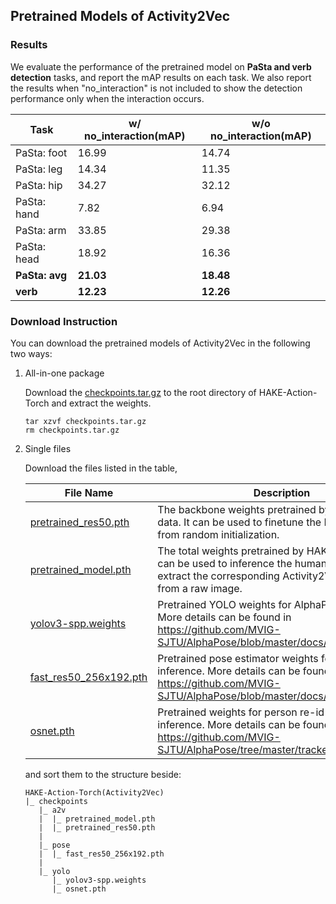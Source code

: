 ## Pretrained Models of Activity2Vec

### Results

We evaluate the performance of the pretrained model on **PaSta and verb detection** tasks, and report the mAP results on each task. We also report the results when "no_interaction" is not included to show the detection performance only when the interaction occurs.

|  Task         | w/ no_interaction(mAP) | w/o no_interaction(mAP) |
|    ----       | ---- | ---- |
|  PaSta: foot  | 16.99 | 14.74 |
|  PaSta: leg   | 14.34 | 11.35 |
|  PaSta: hip   | 34.27 | 32.12 |
|  PaSta: hand  | 7.82  | 6.94  |
|  PaSta: arm   | 33.85 | 29.38 |
|  PaSta: head  | 18.92 | 16.36 |
|  **PaSta: avg**   | **21.03** | **18.48** |
|  **verb**         | **12.23** | **12.26** |

### Download Instruction
You can download the pretrained models of Activity2Vec in the following two ways:

1. All-in-one package

    Download the [checkpoints.tar.gz](https://1drv.ms/u/s!ArUVoRxpBphYgtdrKhKcYB2tUaSCIg?e=5c69YL) to the root directory of HAKE-Action-Torch and extract the weights.
    ```
    tar xzvf checkpoints.tar.gz
    rm checkpoints.tar.gz
    ```

2. Single files

    Download the files listed in the table,

    |  File Name  | Description |
    |    ----     |     ----      |
    |  [pretrained_res50.pth](https://1drv.ms/u/s!ArUVoRxpBphYgtdpNrCZmkAWc2e09A?e=u7gPTu)  | The backbone weights pretrained by HAKE-Large data. It can be used to finetune the PaSta classifier from random initialization. |
    |  [pretrained_model.pth](https://1drv.ms/u/s!ArUVoRxpBphYgtdsloRx5CNBosUW-w?e=Dzq7rv)  | The total weights pretrained by HAKE-Large data. It can be used to inference the human activities and extract the corresponding Activity2Vec features from a raw image. |
    |  [yolov3-spp.weights](https://1drv.ms/u/s!ArUVoRxpBphYgtdt_fcADRpQtT_F2Q?e=JHNEG2)    | Pretrained YOLO weights for AlphaPose inference. More details can be found in https://github.com/MVIG-SJTU/AlphaPose/blob/master/docs/INSTALL.md |
    |  [fast_res50_256x192.pth](https://1drv.ms/u/s!ArUVoRxpBphYgtdq7kP6LV_lzF3H9w?e=vGc9C9)  | Pretrained pose estimator weights for AlphaPose inference. More details can be found in https://github.com/MVIG-SJTU/AlphaPose/blob/master/docs/MODEL_ZOO.md |
    |  [osnet.pth](https://1drv.ms/u/s!ArUVoRxpBphYgtdo_Gjz3yQI3EiU7w?e=4rLswB)  | Pretrained weights for person re-id in AlphaPose inference. More details can be found in https://github.com/MVIG-SJTU/AlphaPose/tree/master/trackers |

    and sort them to the structure beside:

    ```
    HAKE-Action-Torch(Activity2Vec)
    |_ checkpoints
       |_ a2v
       |  |_ pretrained_model.pth
       |  |_ pretrained_res50.pth
       |
       |_ pose
       |  |_ fast_res50_256x192.pth
       |
       |_ yolo
          |_ yolov3-spp.weights
          |_ osnet.pth
    ```